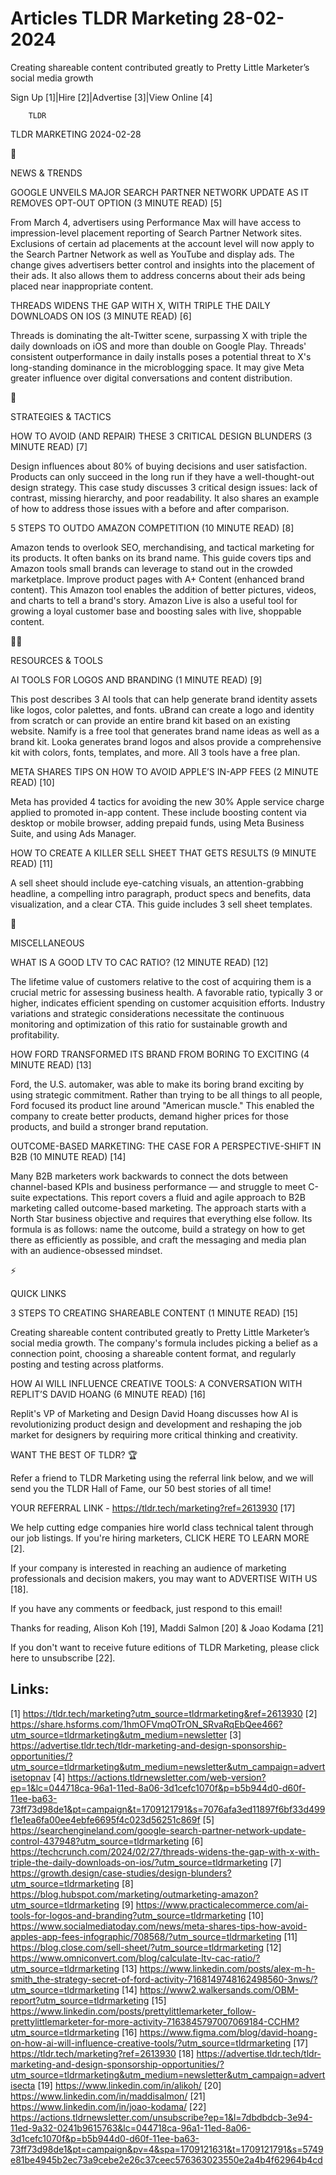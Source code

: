 # Articles TLDR Marketing 28-02-2024

Creating shareable content contributed greatly to Pretty Little
Marketer’s social media growth  

Sign Up [1]|Hire [2]|Advertise [3]|View Online [4] 

		TLDR 

TLDR MARKETING 2024-02-28

📱 

NEWS & TRENDS

 GOOGLE UNVEILS MAJOR SEARCH PARTNER NETWORK UPDATE AS IT REMOVES
OPT-OUT OPTION (3 MINUTE READ) [5] 

 From March 4, advertisers using Performance Max will have access to
impression-level placement reporting of Search Partner Network sites.
Exclusions of certain ad placements at the account level will now
apply to the Search Partner Network as well as YouTube and display
ads. The change gives advertisers better control and insights into the
placement of their ads. It also allows them to address concerns about
their ads being placed near inappropriate content. 

 THREADS WIDENS THE GAP WITH X, WITH TRIPLE THE DAILY DOWNLOADS ON IOS
(3 MINUTE READ) [6] 

 Threads is dominating the alt-Twitter scene, surpassing X with triple
the daily downloads on iOS and more than double on Google Play.
Threads' consistent outperformance in daily installs poses a potential
threat to X's long-standing dominance in the microblogging space. It
may give Meta greater influence over digital conversations and content
distribution. 

🚀 

STRATEGIES & TACTICS

 HOW TO AVOID (AND REPAIR) THESE 3 CRITICAL DESIGN BLUNDERS (3 MINUTE
READ) [7] 

 Design influences about 80% of buying decisions and user
satisfaction. Products can only succeed in the long run if they have a
well-thought-out design strategy. This case study discusses 3 critical
design issues: lack of contrast, missing hierarchy, and poor
readability. It also shares an example of how to address those issues
with a before and after comparison. 

 5 STEPS TO OUTDO AMAZON COMPETITION (10 MINUTE READ) [8] 

 Amazon tends to overlook SEO, merchandising, and tactical marketing
for its products. It often banks on its brand name. This guide covers
tips and Amazon tools small brands can leverage to stand out in the
crowded marketplace. Improve product pages with A+ Content (enhanced
brand content). This Amazon tool enables the addition of better
pictures, videos, and charts to tell a brand's story. Amazon Live is
also a useful tool for growing a loyal customer base and boosting
sales with live, shoppable content. 

🧑‍💻 

RESOURCES & TOOLS

 AI TOOLS FOR LOGOS AND BRANDING (1 MINUTE READ) [9] 

 This post describes 3 AI tools that can help generate brand identity
assets like logos, color palettes, and fonts. uBrand can create a logo
and identity from scratch or can provide an entire brand kit based on
an existing website. Namify is a free tool that generates brand name
ideas as well as a brand kit. Looka generates brand logos and alsos
provide a comprehensive kit with colors, fonts, templates, and more.
All 3 tools have a free plan. 

 META SHARES TIPS ON HOW TO AVOID APPLE’S IN-APP FEES (2 MINUTE
READ) [10] 

 Meta has provided 4 tactics for avoiding the new 30% Apple service
charge applied to promoted in-app content. These include boosting
content via desktop or mobile browser, adding prepaid funds, using
Meta Business Suite, and using Ads Manager. 

 HOW TO CREATE A KILLER SELL SHEET THAT GETS RESULTS (9 MINUTE READ)
[11] 

 A sell sheet should include eye-catching visuals, an
attention-grabbing headline, a compelling intro paragraph, product
specs and benefits, data visualization, and a clear CTA. This guide
includes 3 sell sheet templates. 

🎁 

MISCELLANEOUS

 WHAT IS A GOOD LTV TO CAC RATIO? (12 MINUTE READ) [12] 

 The lifetime value of customers relative to the cost of acquiring
them is a crucial metric for assessing business health. A favorable
ratio, typically 3 or higher, indicates efficient spending on customer
acquisition efforts. Industry variations and strategic considerations
necessitate the continuous monitoring and optimization of this ratio
for sustainable growth and profitability. 

 HOW FORD TRANSFORMED ITS BRAND FROM BORING TO EXCITING (4 MINUTE
READ) [13] 

 Ford, the U.S. automaker, was able to make its boring brand exciting
by using strategic commitment. Rather than trying to be all things to
all people, Ford focused its product line around "American muscle."
This enabled the company to create better products, demand higher
prices for those products, and build a stronger brand reputation. 

 OUTCOME-BASED MARKETING: THE CASE FOR A PERSPECTIVE-SHIFT IN B2B (10
MINUTE READ) [14] 

 Many B2B marketers work backwards to connect the dots between
channel-based KPIs and business performance — and struggle to meet
C-suite expectations. This report covers a fluid and agile approach to
B2B marketing called outcome-based marketing. The approach starts with
a North Star business objective and requires that everything else
follow. Its formula is as follows: name the outcome, build a strategy
on how to get there as efficiently as possible, and craft the
messaging and media plan with an audience-obsessed mindset. 

⚡ 

QUICK LINKS

 3 STEPS TO CREATING SHAREABLE CONTENT (1 MINUTE READ) [15] 

 Creating shareable content contributed greatly to Pretty Little
Marketer’s social media growth. The company's formula includes
picking a belief as a connection point, choosing a shareable content
format, and regularly posting and testing across platforms. 

 HOW AI WILL INFLUENCE CREATIVE TOOLS: A CONVERSATION WITH REPLIT’S
DAVID HOANG (6 MINUTE READ) [16] 

 Replit's VP of Marketing and Design David Hoang discusses how AI is
revolutionizing product design and development and reshaping the job
market for designers by requiring more critical thinking and
creativity. 

WANT THE BEST OF TLDR? 🏆

Refer a friend to TLDR Marketing using the referral link below, and we
will send you the TLDR Hall of Fame, our 50 best stories of all time!

YOUR REFERRAL LINK - https://tldr.tech/marketing?ref=2613930 [17]

 We help cutting edge companies hire world class technical talent
through our job listings. If you're hiring marketers, CLICK HERE TO
LEARN MORE [2]. 

If your company is interested in reaching an audience of marketing
professionals and decision makers, you may want to ADVERTISE WITH US
[18]. 

If you have any comments or feedback, just respond to this email! 

Thanks for reading, 
Alison Koh [19], Maddi Salmon [20] & Joao Kodama [21] 

If you don't want to receive future editions of TLDR Marketing,
please click here to unsubscribe [22]. 

 

Links:
------
[1] https://tldr.tech/marketing?utm_source=tldrmarketing&ref=2613930
[2] https://share.hsforms.com/1hmOFVmqOTrON_SRvaRqEbQee466?utm_source=tldrmarketing&utm_medium=newsletter
[3] https://advertise.tldr.tech/tldr-marketing-and-design-sponsorship-opportunities/?utm_source=tldrmarketing&utm_medium=newsletter&utm_campaign=advertisetopnav
[4] https://actions.tldrnewsletter.com/web-version?ep=1&lc=044718ca-96a1-11ed-8a06-3d1cefc1070f&p=b5b944d0-d60f-11ee-ba63-73ff73d98de1&pt=campaign&t=1709121791&s=7076afa3ed11897f6bf33d499f1e1ea6fa00ee4ebfe6695f4c023d56251c869f
[5] https://searchengineland.com/google-search-partner-network-update-control-437948?utm_source=tldrmarketing
[6] https://techcrunch.com/2024/02/27/threads-widens-the-gap-with-x-with-triple-the-daily-downloads-on-ios/?utm_source=tldrmarketing
[7] https://growth.design/case-studies/design-blunders?utm_source=tldrmarketing
[8] https://blog.hubspot.com/marketing/outmarketing-amazon?utm_source=tldrmarketing
[9] https://www.practicalecommerce.com/ai-tools-for-logos-and-branding?utm_source=tldrmarketing
[10] https://www.socialmediatoday.com/news/meta-shares-tips-how-avoid-apples-app-fees-infographic/708568/?utm_source=tldrmarketing
[11] https://blog.close.com/sell-sheet/?utm_source=tldrmarketing
[12] https://www.omniconvert.com/blog/calculate-ltv-cac-ratio/?utm_source=tldrmarketing
[13] https://www.linkedin.com/posts/alex-m-h-smith_the-strategy-secret-of-ford-activity-7168149748162498560-3nws/?utm_source=tldrmarketing
[14] https://www2.walkersands.com/OBM-report?utm_source=tldrmarketing
[15] https://www.linkedin.com/posts/prettylittlemarketer_follow-prettylittlemarketer-for-more-activity-7163845797007069184-CCHM?utm_source=tldrmarketing
[16] https://www.figma.com/blog/david-hoang-on-how-ai-will-influence-creative-tools/?utm_source=tldrmarketing
[17] https://tldr.tech/marketing?ref=2613930
[18] https://advertise.tldr.tech/tldr-marketing-and-design-sponsorship-opportunities/?utm_source=tldrmarketing&utm_medium=newsletter&utm_campaign=advertisecta
[19] https://www.linkedin.com/in/alikoh/
[20] https://www.linkedin.com/in/maddisalmon/
[21] https://www.linkedin.com/in/joao-kodama/
[22] https://actions.tldrnewsletter.com/unsubscribe?ep=1&l=7dbdbdcb-3e94-11ed-9a32-0241b9615763&lc=044718ca-96a1-11ed-8a06-3d1cefc1070f&p=b5b944d0-d60f-11ee-ba63-73ff73d98de1&pt=campaign&pv=4&spa=1709121631&t=1709121791&s=5749e81be4945b2ec73a9cebe2e26c37ceec576363023550e2a4b4f62964b4cd